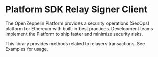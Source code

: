 # Platform SDK Relay Signer Client


The OpenZeppelin Platform provides a security operations (SecOps) platform for Ethereum with built-in best practices. Development teams implement the Platform to ship faster and minimize security risks.

This library provides methods related to relayers transactions. See Examples for usage.
